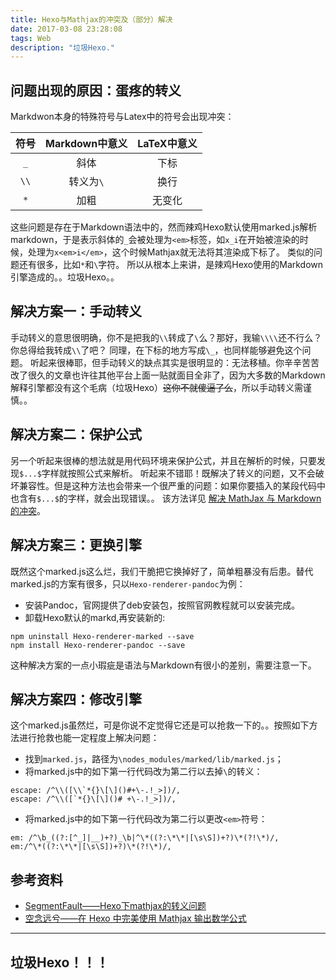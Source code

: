 ```yaml
---
title: Hexo与Mathjax的冲突及（部分）解决
date: 2017-03-08 23:28:08
tags: Web
description: "垃圾Hexo."
---
```


## 问题出现的原因：蛋疼的转义

Markdwon本身的特殊符号与Latex中的符号会出现冲突：

|符号|Markdown中意义|LaTeX中意义|
|:---:|:---:|:---:|
| `_` |斜体|下标|
| `\\` | 转义为`\` |换行|
| `*` |加粗|无变化|

这些问题是存在于Markdown语法中的，然而辣鸡Hexo默认使用marked.js解析markdown，于是表示斜体的`_`会被处理为`<em>`标签，如`x_i`在开始被渲染的时候，处理为`x<em>i</em>`，这个时候Mathjax就无法将其渲染成下标了。
类似的问题还有很多，比如`*`和`\`字符。
所以从根本上来讲，是辣鸡Hexo使用的Markdown引擎造成的。。垃圾Hexo。。

## 解决方案一：手动转义

手动转义的意思很明确，你不是把我的`\\`转成了`\`么？那好，我输`\\\\`还不行么？你总得给我转成`\\`了吧？
同理，在下标的地方写成`\_`，也同样能够避免这个问题。
听起来很棒耶，但手动转义的缺点其实是很明显的：无法移植。你辛辛苦苦改了很久的文章也许往其他平台上面一贴就面目全非了，因为大多数的Markdown解释引擎都没有这个毛病（垃圾Hexo）<del>这你不就傻逼了么</del>，所以手动转义需谨慎。。

## 解决方案二：保护公式

另一个听起来很棒的想法就是用代码环境来保护公式，并且在解析的时候，只要发现`$...$`字样就按照公式来解析。
听起来不错耶！既解决了转义的问题，又不会破坏兼容性。但是这种方法也会带来一个很严重的问题：如果你要插入的某段代码中也含有`$...$`的字样，就会出现错误。。
该方法详见 [解决 MathJax 与 Markdown 的冲突][1]。

## 解决方案三：更换引擎

既然这个marked.js这么烂，我们干脆把它换掉好了，简单粗暴没有后患。替代marked.js的方案有很多，只以`Hexo-renderer-pandoc`为例：

- 安装Pandoc，官网提供了deb安装包，按照官网教程就可以安装完成。
- 卸载Hexo默认的markd,再安装新的:

```
npm uninstall Hexo-renderer-marked --save
npm install Hexo-renderer-pandoc --save
```

这种解决方案的一点小瑕疵是语法与Markdown有很小的差别，需要注意一下。

## 解决方案四：修改引擎

这个marked.js虽然烂，可是你说不定觉得它还是可以抢救一下的。。按照如下方法进行抢救也能一定程度上解决问题：


- 找到`marked.js`，路径为`\nodes_modules/marked/lib/marked.js`；
- 将marked.js中的如下第一行代码改为第二行以去掉`\`的转义：

```
escape: /^\\([\\`*{}\[\]()#+\-.!_>])/,
escape: /^\\([`*{}\[\]()# +\-.!_>])/,
```


- 将marked.js中的如下第一行代码改为第二行以更改`<em>`符号：

```
em: /^\b_((?:[^_]|__)+?)_\b|^\*((?:\*\*|[\s\S])+?)\*(?!\*)/,
em:/^\*((?:\*\*|[\s\S])+?)\*(?!\*)/,
```

## 参考资料

- [SegmentFault——Hexo下mathjax的转义问题][2]
- [空念远兮——在 Hexo 中完美使用 Mathjax 输出数学公式][3]

-----
**垃圾Hexo！！！**
-----


  [1]: http://liam0205.me/2015/09/09/fix-conflict-between-mathjax-and-markdown/
  [2]: https://segmentfault.com/a/1190000007261752
  [3]: http://lukang.me/2014/mathjax-for-hexo.html